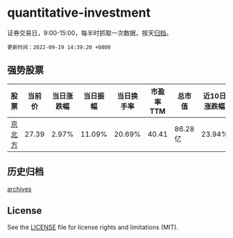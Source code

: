 # quantitative-investment

证券交易日，9:00-15:00，每半时抓取一次数据，按天[归档](archives)。

`更新时间：2022-09-19 14:39:20 +0800`

## 强势股票

|股票|当前价|当日涨跌幅|当日振幅|当日换手率|市盈率TTM|总市值|近10日涨跌幅|
|----|----|----|----|----|----|----|----|
|[京北方](https://xueqiu.com/S/SZ002987)|27.39|2.97%|11.09%|20.69%|40.41|86.28亿|23.94%|

## 历史归档

[archives](archives)

## License

See the [LICENSE](LICENSE) file for license rights and limitations (MIT).